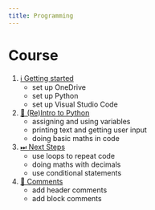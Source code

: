 ```yaml
---
title: Programming
---
```


# Course

1. [ℹ️ Getting started](01.setup)
    - set up OneDrive
    - set up Python
    - set up Visual Studio Code
2. [🐍 (Re)Intro to Python](02.intro)
    - assigning and using variables
    - printing text and getting user input
    - doing basic maths in code
3. [⏭ Next Steps](03.next-steps)
    - use loops to repeat code
    - doing maths with decimals
    - use conditional statements
4. [💬 Comments](04.comments)
    - add header comments
    - add block comments